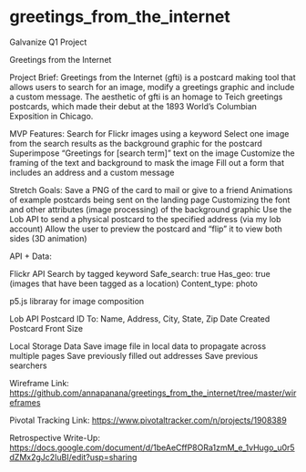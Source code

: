 # greetings_from_the_internet
Galvanize Q1 Project

Greetings from the Internet

Project Brief:
Greetings from the Internet (gfti) is a postcard making tool that allows users to search for an image, modify a greetings graphic and include a custom message. The aesthetic of gfti is an homage to Teich greetings postcards, which made their debut at the 1893 World’s Columbian Exposition in Chicago.

MVP Features:
Search for Flickr images using a keyword
Select one image from the search results as the background graphic for the postcard
Superimpose “Greetings for [search term]” text on the image
Customize the framing of the text and background to mask the image
Fill out a form that includes an address and a custom message

Stretch Goals:
Save a PNG of the card to mail or give to a friend
Animations of example postcards being sent on the landing page
Customizing the font and other attributes (image processing) of the background graphic
Use the Lob API to send a physical postcard to the specified address (via my lob account)
Allow the user to preview the postcard and “flip” it to view both sides (3D animation)

API + Data:

Flickr API
Search by tagged keyword
Safe_search: true
Has_geo: true (images that have been tagged as a location)
Content_type: photo

p5.js libraray for image composition

Lob API
Postcard ID
To: Name, Address, City, State, Zip
Date Created
Postcard Front
Size

Local Storage Data
Save image file in local data to propagate across multiple pages
Save previously filled out addresses
Save previous searchers

Wireframe Link: https://github.com/annapanana/greetings_from_the_internet/tree/master/wireframes

Pivotal Tracking Link: https://www.pivotaltracker.com/n/projects/1908389

Retrospective Write-Up: https://docs.google.com/document/d/1beAeCffP8ORa1zmM_e_1vHugo_u0r5dZMx2gJc2IuBI/edit?usp=sharing
